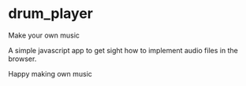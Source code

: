 # drum_player
Make your own music 

A simple javascript app to get sight how to implement audio files in the browser.

Happy making own music
